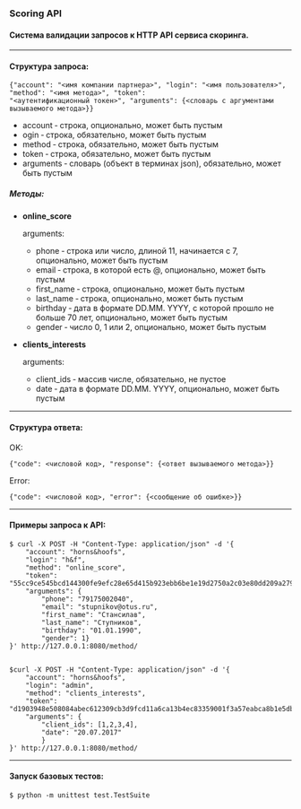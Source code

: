 ### Scoring API
#### Система валидации запросов к HTTP API сервиса скоринга.
***
#### Cтруктура запроса:

    {"account": "<имя компании партнера>", "login": "<имя пользователя>", "method": "<имя метода>", "token":
    "<аутентификационный токен>", "arguments": {<словарь с аргументами вызываемого метода>}}

* account ‐ строка, опционально, может быть пустым
* ogin ‐ строка, обязательно, может быть пустым
* method ‐ строка, обязательно, может быть пустым
* token ‐ строка, обязательно, может быть пустым
* arguments ‐ словарь (объект в терминах json), обязательно, может быть пустым


##### Методы:

- **online_score**

    arguments:
    * phone ‐ строка или число, длиной 11, начинается с 7, опционально, может быть пустым
    * email ‐ строка, в которой есть @, опционально, может быть пустым
    * first_name ‐ строка, опционально, может быть пустым
    * last_name ‐ строка, опционально, может быть пустым
    * birthday ‐ дата в формате DD.MM. YYYY, с которой прошло не больше 70 лет, опционально, может быть пустым
    * gender ‐ число 0, 1 или 2, опционально, может быть пустым


- **clients_interests**
    
    arguments:
    * client_ids ‐ массив числе, обязательно, не пустое
    * date ‐ дата в формате DD.MM. YYYY, опционально, может быть пустым
***

#### Структура ответа:

OK:

    {"code": <числовой код>, "response": {<ответ вызываемого метода>}}

Error:

    {"code": <числовой код>, "error": {<сообщение об ошибке>}}
***

#### Примеры запроса к API:
    $ curl -X POST -H "Content-Type: application/json" -d '{
        "account": "horns&hoofs", 
        "login": "h&f", 
        "method": "online_score", 
        "token": "55cc9ce545bcd144300fe9efc28e65d415b923ebb6be1e19d2750a2c03e80dd209a27954dca045e5bb12418e7d89b6d718a9e35af34e14e1d5bcd5a08f21fc95",
        "arguments": {
            "phone": "79175002040", 
            "email": "stupnikov@otus.ru", 
            "first_name": "Стансилав",
            "last_name": "Ступников", 
            "birthday": "01.01.1990", 
            "gender": 1}
    }' http://127.0.0.1:8080/method/
    

    $curl -X POST -H "Content-Type: application/json" -d '{
        "account": "horns&hoofs", 
        "login": "admin", 
        "method": "clients_interests", 
        "token": "d1903948e508084abec612309cb3d9fcd11a6ca13b4ec83359001f3a57eabca8b1e5db80cd883fdc966d0bbdf23312520dcc6e3e6163ef8790e51fb7a76a0e08", 
        "arguments": {
            "client_ids": [1,2,3,4], 
            "date": "20.07.2017"
            }
    }' http://127.0.0.1:8080/method/
    
***

#### Запуск базовых тестов:

    $ python -m unittest test.TestSuite